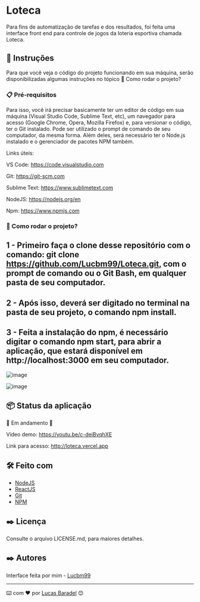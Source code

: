 # Loteca

Para fins de automatização de tarefas e dos resultados, foi feita uma interface front end para controle de jogos da loteria esportiva chamada Loteca. 

## 🚀 Instruções 
Para que você veja o código do projeto funcionando em sua máquina, serão disponibilizadas algumas instruções no tópico 🔧 Como rodar o projeto? 

### 📋 Pré-requisitos
Para isso, você irá precisar basicamente ter um editor de código em sua máquina (Visual Studio Code, Sublime Text, etc), um navegador para acesso (Google Chrome, Opera, Mozilla Firefox) e, para versionar o código, ter o Git instalado. Pode ser utilizado o prompt de comando de seu computador, da mesma forma. Além deles, será necessário ter o Node.js instalado e o gerenciador de pacotes NPM também.

Links úteis: 

VS Code: https://code.visualstudio.com

Git: https://git-scm.com

Sublime Text: https://www.sublimetext.com

NodeJS: https://nodejs.org/en

Npm: https://www.npmjs.com

### 🔧 Como rodar o projeto? 

## 1 - Primeiro faça o clone desse repositório com o comando: git clone https://github.com/Lucbm99/Loteca.git, com o prompt de comando ou o Git Bash, em qualquer pasta de seu computador.

## 2 - Após isso, deverá ser digitado no terminal na pasta de seu projeto, o comando npm install.

## 3 - Feita a instalação do npm, é necessário digitar o comando npm start, para abrir a aplicação, que estará disponível em http://localhost:3000 em seu computador.

![image](https://user-images.githubusercontent.com/45500959/123530221-5dc91b80-d6ce-11eb-9ad9-dadf680b2508.png)


![image](https://user-images.githubusercontent.com/45500959/123530229-6d486480-d6ce-11eb-9050-4299bc3be13d.png)


## 📦 Status da aplicação

🚧  Em andamento 🚧

Vídeo demo: https://youtu.be/c-deiBvqhXE

Link para acesso: http://loteca.vercel.app


## 🛠️ Feito com
* [NodeJS](https://nodejs.org/en/)
* [ReactJS](https://reactjs.org/docs/getting-started.html)
* [Git](https://git-scm.com/downloads)
* [NPM](https://www.npmjs.com/)

## ✒️ Licença 
Consulte o arquivo LICENSE.md, para maiores detalhes.

## ✒️ Autores
Interface feita por mim - [Lucbm99](https://github.com/Lucbm99)



---
⌨️ com ❤️ por [Lucas Baradel](https://github.com/Lucbm99) 😊


